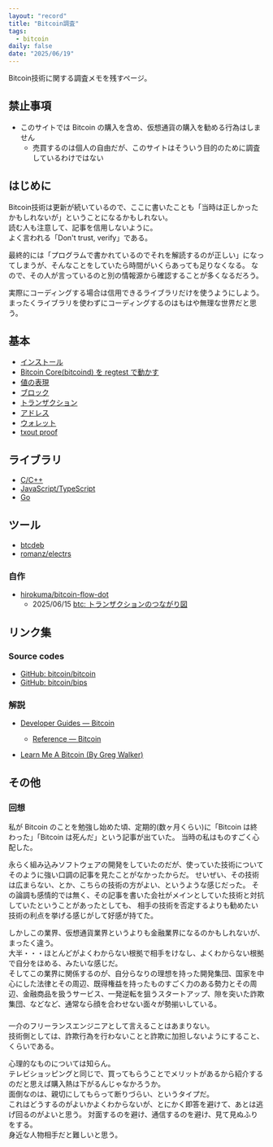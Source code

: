 ```yaml
---
layout: "record"
title: "Bitcoin調査"
tags:
  - bitcoin
daily: false
date: "2025/06/19"
---
```


Bitcoin技術に関する調査メモを残すページ。

## 禁止事項

* このサイトでは Bitcoin の購入を含め、仮想通貨の購入を勧める行為はしません
  * 売買するのは個人の自由だが、このサイトはそういう目的のために調査しているわけではない

## はじめに

Bitcoin技術は更新が続いているので、ここに書いたことも「当時は正しかったかもしれないが」ということになるかもしれない。  
読む人も注意して、記事を信用しないように。  
よく言われる「Don't trust, verify」である。

最終的には「プログラムで書かれているのでそれを解読するのが正しい」になってしまうが、そんなことをしていたら時間がいくらあっても足りなくなる。
なので、その人が言っているのと別の情報源から確認することが多くなるだろう。

実際にコーディングする場合は信用できるライブラリだけを使うようにしよう。  
まったくライブラリを使わずにコーディングするのはもはや無理な世界だと思う。

## 基本

* [インストール](01_basics/install.md)
* [Bitcoin Core(bitcoind) を regtest で動かす](01_basics/bitcoind.md)
* [値の表現](01_basics/value.md)
* [ブロック](01_basics/blocks.md)
* [トランザクション](01_basics/transactions.md)
* [アドレス](01_basics/address.md)
* [ウォレット](01_basics/wallet.md)
* [txout proof](01_basics/txoutproof.md)

## ライブラリ

* [C/C++](library/clang.md)
* [JavaScript/TypeScript](library/js.md)
* [Go](library/go.md)

## ツール

* [btcdeb](tools/btcdeb.md)
* [romanz/electrs](tools/electrs.md)

### 自作

* [hirokuma/bitcoin-flow-dot](https://github.com/hirokuma/bitcoin-flow-dot/tree/f7665b37d6811d780e439a67ad7b2735a36d560e)
  * 2025/06/15 [btc: トランザクションのつながり図](2025/06/20250615-btc.md)

## リンク集

### Source codes

* [GitHub: bitcoin/bitcoin](https://github.com/bitcoin/bitcoin)
* [GitHub: bitcoin/bips](https://github.com/bitcoin/bips)

### 解説

* [Developer Guides — Bitcoin](https://developer.bitcoin.org/devguide/)
  * [Reference — Bitcoin](https://developer.bitcoin.org/reference/)

* [Learn Me A Bitcoin (By Greg Walker)](https://learnmeabitcoin.com/)

## その他

### 回想

私が Bitcoin のことを勉強し始めた頃、定期的(数ヶ月くらい)に「Bitcoin は終わった」「Bitcoin は死んだ」という記事が出ていた。
当時の私はものすごく心配した。

永らく組み込みソフトウェアの開発をしていたのだが、使っていた技術についてそのように強い口調の記事を見たことがなかったからだ。
せいぜい、その技術は広まらない、とか、こちらの技術の方がよい、というような感じだった。
その論調も感情的では無く、その記事を書いた会社がメインとしていた技術と対抗していたということがあったとしても、
相手の技術を否定するよりも勧めたい技術の利点を挙げる感じがして好感が持てた。

しかしこの業界、仮想通貨業界というよりも金融業界になるのかもしれないが、まったく違う。  
大半・・・ほとんどがよくわからない根拠で相手をけなし、よくわからない根拠で自分をほめる、みたいな感じだ。  
そしてこの業界に関係するのが、自分らなりの理想を持った開発集団、国家を中心にした法律とその周辺、既得権益を持ったものすごく力のある勢力とその周辺、金融商品を扱うサービス、一発逆転を狙うスタートアップ、隙を突いた詐欺集団、などなど、通常なら顔を合わせない面々が勢揃いしている。

### 

一介のフリーランスエンジニアとして言えることはあまりない。  
技術側としては、詐欺行為を行わないことと詐欺に加担しないようにすること、くらいである。

心理的なものについては知らん。  
テレビショッピングと同じで、買ってもらうことでメリットがあるから紹介するのだと思えば購入熱は下がるんじゃなかろうか。  
面倒なのは、親切にしてもらって断りづらい、というタイプだ。  
これはどうするのがよいかよくわからないが、とにかく即答を避けて、あとは逃げ回るのがよいと思う。
対面するのを避け、通信するのを避け、見て見ぬふりをする。  
身近な人物相手だと難しいと思う。

